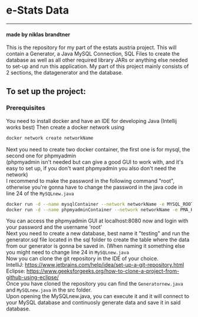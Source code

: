 # e-Stats Data
---
#### made by niklas brandtner
This is the repository for my part of the estats austria project. This will contain a Generator, a Java MySQL Connection, SQL Files to create the database as well as all other required library JARs or anything else needed to set-up and run this application.
My part of this project mainly consists of 2 sections, the datagenerator and the database. 

## To set up the project:
### Prerequisites
You need to install docker and have an IDE for developing Java (Intellij works best)
Then create a docker network using 
```bash
docker network create networkName
```
Next you need to create two docker container, the first one is for mysql, the second one for phpmyadmin <br>
(phpmyadmin isn't needed but can give a good GUI to work with, and it's easy to set up, if you don't want phpmyadmin you also don't need the network) <br>
I recommend to make the password in the following command "root", otherwise you're gonna have to change the password in the java code in line 24 of the `MySQLnew.java`
```bash
docker run -d --name mysqlContainer --network networkName -e MYSQL_ROOT_PASSWORD="yourPassword" -v C:/path/where/you/want/the/container:/var/lib/mysql -p 3306:3306 mysql
docker run -d --name phpmyadminContainer --network networkName -e PMA_HOST=mysqlContainer -p 8080:80 phpmyadmin
```
You can access the phpmyadmin GUI at localhost:8080 now and login with your password and the username 'root' <br>
Next you need to create a new database, best name it "testing" and run the generator.sql file located in the sql folder to create the table where the data from our generator is gonna be saved in. (When naming it something else you might need to change line 24 in `MySQLnew.java`<br> 
Now you can clone the git repository in the IDE of your choice.<br>
IntelliJ: https://www.jetbrains.com/help/idea/set-up-a-git-repository.html <br>
Eclipse: https://www.geeksforgeeks.org/how-to-clone-a-project-from-github-using-eclipse/ <br>
Once you have cloned the repository you can find the `Generatornew.java` and `MySQLnew.java` in the src folder. <br>
Upon opening the MySQLnew.java, you can execute it and it will connect to your MySQL database and continuosly generate data and save it in said database.
